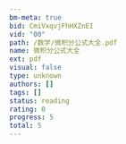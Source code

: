 ```yaml
---
bm-meta: true
bid: CmiVxqvjFhHXZnEI
vid: "00"
path: /数学/微积分公式大全.pdf
name: 微积分公式大全
ext: pdf
visual: false
type: unknown
authors: []
tags: []
status: reading
rating: 0
progress: 5
total: 5
---
```


